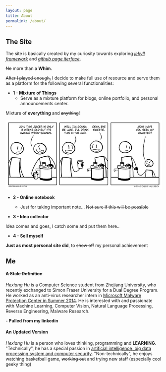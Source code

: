 ```yaml
---
layout: page
title: About
permalink: /about/
---
```


## The Site

The site is basically created by my curiosity towards exploring  [_jekyll framework_](https://www.http://jekyllrb.com/) and [_github page iterface_](https://https://pages.github.com/).

<div class="maxim">
<s>No</s> more than a <strong>Whim</strong>.
</div>

<p>
  <s>After I played enough,</s> I decide to make full use of resource and serve them as a platform for the following several functionalities:
</p>

* __1 - Mixture of Things__
  * Serve as a mixture platform for blogs, online portfolio, and personal announcements center.

<div class="maxim">
Mixture of <strong>everything</strong> and <s>anything</s>!
</div>

![alt juicer](/images/pages/about-juicer.png)

* __2 - Online notebook__
  * Just for taking important note... <s>Not sure if this will be possible</s>


* __3 - Idea collector__

<div class="maxim">
Idea comes and goes, I catch some and put them here..
</div>

* __4 - Sell myself__

<div class="maxim">
  <strong>Just as most personal site did</strong>, to <s>show off</s> my personal achievement
</div>

## Me

<h4><s>A <strong>Stale</strong> Definition</s></h4>

<div class="maxim">
  <i>Hexiang Hu</i> is a Computer Science student from Zhejiang University, who recently exchanged to Simon Fraser University for a Dual Degree Program. He worked as an anti-virus researcher intern in <u>Microsoft Malware Protection Center in Summer 2014</u>. He is interested with and passionate with Machine Learning, Computer Vision, Natural Language Processing, Reverse Engineering, Malware Research.

<p class="float-right">
<strong>
  - Pulled from my <a herf="http://www.linkedin.com/in/hexianghu">linkedin</a>
</strong>
</p>
</div>
<h4><strong>An Updated Version</strong></h4>

<div class="maxim">
  <i>Hexiang Hu</i> is a person who loves thinking, programming and <strong>LEARNING</strong>. "Technically", he has a special passion in <u>artificial intelligence, big data processing system and computer security</u>. "Non-technically", he enjoys watching basketball game, <s>working out</s> and trying new staff (especially cool geeky thing)
</div>
